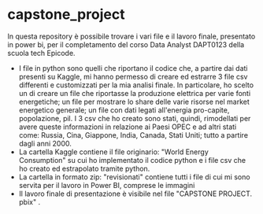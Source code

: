 # capstone_project

In questa repository è possibile trovare i vari file e il lavoro finale, presentato in power bi, per il completamento del corso Data Analyst DAPT0123 della scuola tech Epicode.
- I file in python sono quelli che riportano il codice che, a partire dai dati presenti su Kaggle, mi hanno permesso di creare ed estrarre 3 file csv differenti e customizzati per la mia analisi finale.
  In particolare, ho scelto un di creare un file che riportasse la produzione elettrica per varie fonti energetiche; un file per mostrare lo share delle varie risorse nel market energetico generale;
  un file con dati legati all'energia pro-capite, popolazione, pil. I 3 csv che ho creato sono stati, quindi, rimodellati per avere queste informazioni in relazione ai Paesi OPEC e ad altri stati come: Russia, Cina,   Giappone, India, Canada, Stati Uniti; tutto a partire dagli anni 2000.
- La cartella Kaggle contiene il file originario: "World Energy Consumption" su cui ho implementato il codice python e i file csv che ho creato ed estrapolato tramite python.
- La cartella in formato zip: "revisionati" contiene tutti i file di cui mi sono servita per il lavoro in Power BI, comprese le immagini
- Il lavoro finale di presentazione è visibile nel file "CAPSTONE PROJECT. pbix" .
